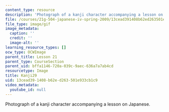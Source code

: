 ```yaml
---
content_type: resource
description: 'Photograph of a kanji character accompanying a lesson on Japanese. '
file: /courses/21g-504-japanese-iv-spring-2009/13cead391408b62ed263501e933cb1c9_Kanji29.gif
file_type: image/gif
image_metadata:
  caption: ''
  credit: ''
  image-alt: ''
learning_resource_types: []
ocw_type: OCWImage
parent_title: Lesson 21
parent_type: CourseSection
parent_uid: bffa1146-720a-039c-9aec-636a7a7ab4cd
resourcetype: Image
title: Kanji29
uid: 13cead39-1408-b62e-d263-501e933cb1c9
video_metadata:
  youtube_id: null
---
```

Photograph of a kanji character accompanying a lesson on Japanese. 

